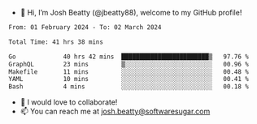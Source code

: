 - 👋 Hi, I’m Josh Beatty (@jbeatty88), welcome to my GitHub profile!

<!--START_SECTION:waka-->

```txt
From: 01 February 2024 - To: 02 March 2024

Total Time: 41 hrs 38 mins

Go             40 hrs 42 mins  ████████████████████████▒   97.76 %
GraphQL        23 mins         ▒░░░░░░░░░░░░░░░░░░░░░░░░   00.96 %
Makefile       11 mins         ░░░░░░░░░░░░░░░░░░░░░░░░░   00.48 %
YAML           10 mins         ░░░░░░░░░░░░░░░░░░░░░░░░░   00.41 %
Bash           4 mins          ░░░░░░░░░░░░░░░░░░░░░░░░░   00.18 %
```

<!--END_SECTION:waka-->

- 💞️ I would love to collaborate!
- 📫 You can reach me at josh.beatty@softwaresugar.com

<!---
jbeatty88/jbeatty88 is a ✨ special ✨ repository because its `README.md` (this file) appears on your GitHub profile.
You can click the Preview link to take a look at your changes.
--->
